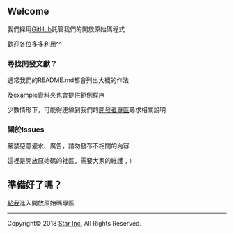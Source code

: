 ##  Welcome

我們採用[GitHub](https//github.com/)託管我們的開放原始碼程式

歡迎各位多多利用^^

### 尋找開發文獻？

通常我們的README.md都會列出大概的作法

及example資料夾也會提供範例程序

少數情形下，可能得連線到我們的[開發者專區](https://developer.starinc.xyz/)尋求相關說明

### 關於Issues

嚴禁惡意灌水、廣告，請勿發布不相關的內容

這裡是開放原始碼的社區，需要大家的維護；）

## 準備好了嗎？

[點我](https://github.com/star-inc/)進入開放原始碼專區

----
Copyright© 2018 [Star Inc.](https://starinc.xyz) All Rights Reserved.
